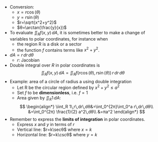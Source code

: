 - Conversion:
	- $x=r\cos(θ)$
	- $y=r\sin(θ)$
	- $r=\sqrt{x^2+y^2}$
	- $θ=\arctan(\frac{y}{x})$
- To evaluate $\iint_R f(x,y)\,dA$, it is sometimes better to make a change of variables to polar coordinates, for instance when
	- the region R is a disk or a sector
	- the function $f$ contains terms like $x^2+y^2$.
- $dA = r\,dr\,dθ$
	- $r$: Jacobian
- Double integral over $R$ in polar coordinates is
$$
\iint_R f(x,y)\,dA = \iint_R f(r\cos(θ), r\sin(θ))\,r\,dr\,dθ
$$
- Example: area of a circle of radius a using double integration
  - Let R be the circular region defined by $x^2 + y^2 ≤ a^2$
  - Set $f$ to be **dimensionless**, i.e. $f=1$
  - Area given by $\iint_R 1\,dA$: 
  $$ \begin{align*} \iint_R 1\,r\,dr\,dθ&=\int_0^{2π}\int_0^a r\,dr\,dθ\\ &=\int_0^{2π} \frac{1}{2} a^2\,dθ\\ &=πa^2 \end{align*} $$
- Remember to express the **limits of integration** in polar coordinates.
	- Express $x$ and $y$ in terms of $r$
	- Vertical line: $r=k\secθ$ where $x=k$
	- Horizontal line: $r=k\cscθ$ where $y=k$ 